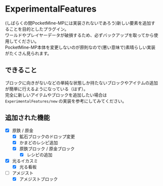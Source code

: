 # ExperimentalFeatures
(しばらくの間PocketMine-MPには実装されないであろう)新しい要素を追加することを目的としたプラグイン。  
ワールドやプレイヤーデータが破損するため、必ずバックアップを取ってから使用してください。  
PocketMine-MP本体を変更しないのが原則なので(悪い意味で)素晴らしい実装がたくさん見られます。

## できること
ブロックに向きがないなどの単純な状態しか持たないブロックやアイテムの追加が簡単に行えるようになっている（はず）。  
完全に新しいアイテムやブロックを追加したい場合は `ExperimentalFeatures/new` の実装を参考にしてみてください。

## 追加された機能
- [x] 原鉄 / 原金
  - [x] 鉱石ブロックのドロップ変更
  - [x] かまどのレシピ追加
  - [x] 原鉄ブロック / 原金ブロック
    - [x] レシピの追加
- [x] 光るイカスミ
  - [x] 光る看板
- [ ] アメジスト
  - [x] アメジストブロック